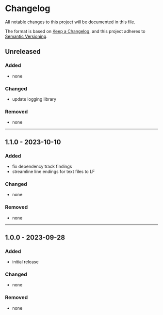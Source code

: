 # Changelog
All notable changes to this project will be documented in this file.

The format is based on [Keep a Changelog](https://keepachangelog.com/en/1.0.0/),
and this project adheres to [Semantic Versioning](https://semver.org/spec/v2.0.0.html).

## Unreleased

### Added
- none

### Changed
- update logging library

### Removed
- none

---

## 1.1.0 - 2023-10-10

### Added
- fix dependency track findings
- streamline line endings for text files to LF

### Changed
- none

### Removed
- none

---

## 1.0.0 - 2023-09-28

### Added

- initial release

### Changed

- none

### Removed

- none
